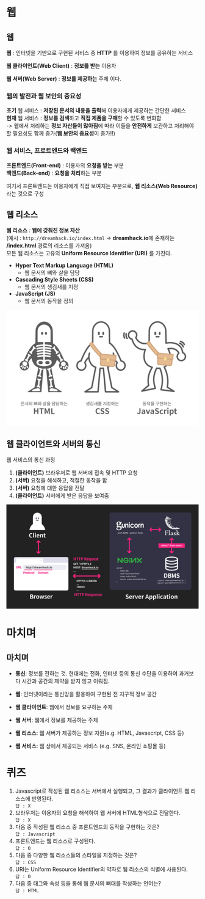 # 웹  
## 웹  
**웹** : 인터넷을 기반으로 구현된 서비스 중 **HTTP** 를 이용하여 정보를 공유하는 서비스  

**웹 클라이언트(Web Client)** : **정보를 받는** 이용자  

**웹 서버(Web Server)** : **정보를 제공하는** 주체 이다.  

### 웹의 발전과 웹 보안의 중요성  
**초기** 웹 서비스 : **저장된 문서의 내용을 출력**해 이용자에게 제공하는 간단한 서비스  
**현재** 웹 서비스 : **정보를 검색**하고 **직접 제품을 구매**할 수 있도록 변화함  
-> 웹에서 처리하는 **정보 자산들이 많아짐**에 따라 이들을 **안전하게** 보관하고 처리해야 할 필요성도 함께 증가(**웹 보안의 중요성**이 증가!!)  
  
### 웹 서비스, 프로트엔드와 백엔드  
**프론트엔드(Front-end)** : 이용자의 **요청을 받는** 부분  
**백엔드(Back-end)** : **요청을 처리**하는 부분  

여기서 프론트엔드는 이용자에게 직접 보여지는 부분으로, **웹 리소스(Web Resource)** 라는 것으로 구성  

## 웹 리소스  
**웹 리소스** : **웹에 갖춰진 정보 자산**  
(예시 : ``http://dreamhack.io/index.html`` -> **dreamhack.io**에 존재하는 **/index.html** 경로의 리소스를 가져옴)  
모든 웹 리소스는 고유의 **Uniform Resource Identifier (URI)** 를 가진다.  
- **Hyper Text Markup Language (HTML)**
  - 웹 문서의 뼈와 살을 담당
- **Cascading Style Sheets (CSS)**
  - 웹 문서의 생김새를 지정  
- **JavaScript (JS)**
  - 웹 문서의 동작을 정의  

<img src="1.png">  

## 웹 클라이언트와 서버의 통신  
웹 서비스의 통신 과정  
1. **(클라이언트)** 브라우저로 웹 서버에 접속 및 HTTP 요청
2. **(서버)** 요청을 해석하고, 적절한 동작을 함
3. **(서버)** 요청에 대한 응답을 전달
4. **(클라이언트)** 서버에게 받은 응답을 보여줌  

<img src="2.png">  

# 마치며  
## 마치며  
- **통신**: 정보를 전하는 것. 현대에는 전화, 인터넷 등의 통신 수단을 이용하여 과거보다 시간과 공간의 제약을 받지 않고 이뤄짐.

- **웹**: 인터넷이라는 통신망을 활용하여 구현된 전 지구적 정보 공간

- **웹 클라이언트**: 웹에서 정보를 요구하는 주체

- **웹 서버**: 웹에서 정보를 제공하는 주체

- **웹 리소스**: 웹 서버가 제공하는 정보 자원(e.g. HTML, Javascript, CSS 등)

- **웹 서비스**: 웹 상에서 제공되는 서비스 (e.g. SNS, 온라인 쇼핑몰 등)  

# 퀴즈  
1. Javascript로 작성된 웹 리소스는 서버에서 실행되고, 그 결과가 클라이언트 웹 리소스에 반영된다.  
``답 : X``
2. 브라우저는 이용자의 요청을 해석하여 웹 서버에 HTML형식으로 전달한다.  
``답 : X``
3. 다음 중 작성된 웹 리소스 중 프론트엔드의 동작을 구현하는 것은?  
``답 : Javascript``
4. 프론트엔드는 웹 리소스로 구성된다.  
``답 : O``
5. 다음 중 다양한 웹 리소스들의 스타일을 지정하는 것은?  
``답 : CSS``
6. URI는 Uniform Resource Identifier의 약자로 웹 리소스의 식별에 사용된다.  
``답 : O``
7. 다음 중 태그와 속성 등을 통해 웹 문서의 뼈대를 작성하는 언어는?  
``답 : HTML``
